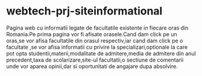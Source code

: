 # webtech-prj-siteinformational
Pagina web cu informatii legate de facultatile existente in fiecare oras din Romania.Pe prima pagina vor fi afisate orasele.Cand dam click pe un oras,se vor afisa facultatile din orasul respectiv,iar cand dam click pe o facultate ,se vor afisa informatii cu privire la specializari,optionale la care pot opta studentii,materii,modalitate de admitere,media de admitere din anul precedent,taxa de scolarizare,site-ul facultatii,o sectiune de comentarii unde vor aparea opinii,dar si oportunitati de angajare dupa absolvire.
